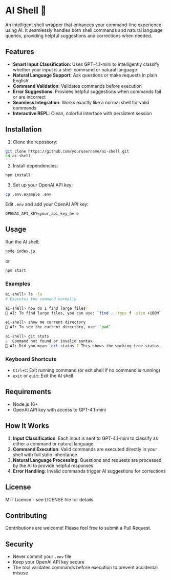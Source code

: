# AI Shell 🚀

An intelligent shell wrapper that enhances your command-line experience using AI. It seamlessly handles both shell commands and natural language queries, providing helpful suggestions and corrections when needed.

## Features

- **Smart Input Classification**: Uses GPT-4.1-mini to intelligently classify whether your input is a shell command or natural language
- **Natural Language Support**: Ask questions or make requests in plain English
- **Command Validation**: Validates commands before execution
- **Error Suggestions**: Provides helpful suggestions when commands fail or are incorrect
- **Seamless Integration**: Works exactly like a normal shell for valid commands
- **Interactive REPL**: Clean, colorful interface with persistent session

## Installation

1. Clone the repository:
```bash
git clone https://github.com/yourusername/ai-shell.git
cd ai-shell
```

2. Install dependencies:
```bash
npm install
```

3. Set up your OpenAI API key:
```bash
cp .env.example .env
```
Edit `.env` and add your OpenAI API key:
```
OPENAI_API_KEY=your_api_key_here
```

## Usage

Run the AI shell:
```bash
node index.js
```
or
```bash
npm start
```

### Examples

```bash
ai-shell> ls -la
# Executes the command normally

ai-shell> how do I find large files?
🤖 AI: To find large files, you can use: `find . -type f -size +100M`

ai-shell> show me current directory
🤖 AI: To see the current directory, use: `pwd`

ai-shell> git stats
⚠️  Command not found or invalid syntax
🤖 AI: Did you mean `git status`? This shows the working tree status.
```

### Keyboard Shortcuts

- `Ctrl+C`: Exit running command (or exit shell if no command is running)
- `exit` or `quit`: Exit the AI shell

## Requirements

- Node.js 16+
- OpenAI API key with access to GPT-4.1-mini

## How It Works

1. **Input Classification**: Each input is sent to GPT-4.1-mini to classify as either a command or natural language
2. **Command Execution**: Valid commands are executed directly in your shell with full stdio inheritance
3. **Natural Language Processing**: Questions and requests are processed by the AI to provide helpful responses
4. **Error Handling**: Invalid commands trigger AI suggestions for corrections

## License

MIT License - see LICENSE file for details

## Contributing

Contributions are welcome! Please feel free to submit a Pull Request.

## Security

- Never commit your `.env` file
- Keep your OpenAI API key secure
- The tool validates commands before execution to prevent accidental misuse